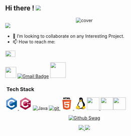 ## Hi there ! <img src="https://raw.githubusercontent.com/MartinHeinz/MartinHeinz/master/wave.gif" width="36px">

<div align="center">
<img width="100%" height = "250px" src="https://i.pinimg.com/originals/77/ca/a3/77caa32884d735d439ade45ba37feaf2.gif" alt="cover" />
</div>
<img src="https://readme-typing-svg.herokuapp.com?size=50&center=true&vCenter=true&width=800&height=100&lines=Hello+World+%F0%9F%91%8B;Bonjour+tout+le+monde+%F0%9F%91%8B;Hallo+Welt%F0%9F%91%8B;Hello+World%F0%9F%91%8B"></div>

- 👯 I’m looking to collaborate on any Interesting Project. 
- 📫 How to reach me:
<img src="https://c.tenor.com/tKe_PFkn6mMAAAAC/clickhere-click.gif" width="25%" height="9%">

<a href="https://www.linkedin.com/in/shubham-vyas-99219a138/"><img src="https://i.pinimg.com/originals/de/b4/6f/deb46f02a59e3b3a2aa58fac16290d63.gif" height="35px" width="35px"></a> [![Gmail Badge](https://img.shields.io/badge/-mk2371972@gmail.com-c14438?style=flat-square&logo=Gmail&logoColor=white&link=mailto:mk2371972@gmail.com)](mailto:mk2371972@gmail.com) <a href="https://wishy-s.github.io/Wishy-S/"><img src="https://cliply.co/wp-content/uploads/2021/08/372108630_DISCORD_LOGO_400.gif" height="50px" width="50px"></a>



### &nbsp;Tech Stack

<p align="left"> <a href="https://www.cprogramming.com/" target="_blank"> <img src="https://raw.githubusercontent.com/devicons/devicon/master/icons/c/c-original.svg" alt="c" width="40" height="40"/> </a> <a href="https://www.w3schools.com/cpp/" target="_blank"></a>  <img src="https://raw.githubusercontent.com/devicons/devicon/master/icons/cplusplus/cplusplus-original.svg" alt="cplusplus" width="40" height="40"/>   <img src="https://cdn.worldvectorlogo.com/logos/java.svg" alt="Java" width="40" height="40"/> <a href="https://git-scm.com/" target="_blank"> <img src="https://www.vectorlogo.zone/logos/git-scm/git-scm-icon.svg" alt="git" width="40" height="40"/> </a> <a href="https://www.w3.org/html/" target="_blank"> <img src="https://raw.githubusercontent.com/devicons/devicon/master/icons/html5/html5-original-wordmark.svg" alt="html5" width="40" height="40"/> </a> <a href="https://www.linux.org/" target="_blank"> <img src="https://raw.githubusercontent.com/devicons/devicon/master/icons/linux/linux-original.svg" alt="linux" width="40" height="40"/><img src="https://upload.wikimedia.org/wikipedia/en/thumb/d/dd/MySQL_logo.svg/1280px-MySQL_logo.svg.png" width="40" height="40"/> <img src="https://upload.wikimedia.org/wikipedia/commons/6/6a/JavaScript-logo.png" width="40" height="40"/><img src="https://img.icons8.com/color/48/000000/python--v1.png" width="40" height="40"/></p>



<p align="center">
  <img width="40%" src="https://user-images.githubusercontent.com/624760/87853370-37690080-c901-11ea-8207-5ad27ce5f7b8.gif" alt="Github Swag" />
</p>

<p align="center">
  <img width="48%" src="https://github-readme-stats.vercel.app/api?username=Wishy-S&show_icons=true&theme=tokyonight" />
  <img width="48%" src="https://github-readme-streak-stats.herokuapp.com/?user=Wishy-S&theme=tokyonight" />
</p>
